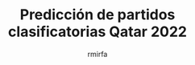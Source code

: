 ---
layout: external
title:  Predicción de partidos clasificatorias Qatar 2022
categories: ['Stats','Soccer','World Cup']
author: rmirfa
Date: 2022-03-22
image: assets/images/projects/soccer.jpg 
description: Se predicen los últimos partidos de las clasificatorias sudaméricanas para el mundial de Qatar 2022 utilizando modelos GLM con función de enlace Poisson. 
external_url: https://github.com/sarudalf3/conmebol_prediction
---